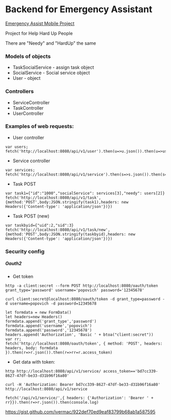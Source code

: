 # Backend for Emergency Assistant

[Emergency Assist Mobile Project](https://github.com/loakdv/EmergencyAssistantRefresh.git)

Project for Help Hard Up People

There are "Needy" and "HardUp" the same

### Models of objects

 - TaskSocialService - assign task object
 - SocialService - Social service object
 - User - object
 
 ### Controllers
 
 - ServiceController
 - TaskController
 - UserController

### Examples of web requests:

 - User controller
```
var users; fetch('http://localhost:8080/api/v1/user').then(u=>u.json()).then(u=>users=u)
```

 - Service controller
 
 ```
 var services; fetch('http://localhost:8080/api/v1/service').then(s=>s.json()).then(s=>services=s)
 ```
 
  - Task POST
```
var task1={"id":"1000","socialService": services[3],"needy": users[2]}
fetch('http://localhost:8080/api/v1/task',{method:'POST',body:JSON.stringify(task1),headers: new Headers({'Content-type': 'application/json'})})
```

  - Task POST (new)
  ````
  var taskbyid={"uid":2,"sid":3}
  fetch('http://localhost:8080/api/v1/task/new',{method:'POST',body:JSON.stringify(taskbyid),headers: new Headers({'Content-type': 'application/json'})})
  ````
  
### Security config

##### Oauth2

  - Get token
  
  ````
  http -a client:secret --form POST http://localhost:8080/oauth/token grant_type='password' username='popovich' password='12345678'
  ````
  
  
  ````
  curl client:secret@localhost:8080/oauth/token -d grant_type=password -d username=popovich -d password=12345678
  ````
  ````
  let formdata = new FormData()
  let headers=new Headers()
  formdata.append('grant_type','password')
  formdata.append('username','popovich')
  formdata.append('password','12345678')
  headers.append('Authorization', 'Basic ' + btoa("client:secret"))
  var rr;
  fetch('http://localhost:8080/oauth/token', { method: 'POST', headers: headers, body: formdata }).then(r=>r.json()).then(r=>rr=r.access_token)
  ````
  
  - Get data with token:
  ````
  http http://localhost:8080/api/v1/service/ access_token=='bd7cc339-8627-47df-be33-d31b96f16a80'
  ````
  
  ````
  curl -H 'Authorization: Bearer bd7cc339-8627-47df-be33-d31b96f16a80' http://localhost:8080/api/v1/service
  ````
  
  ````
  fetch('/api/v1/service/',{ headers: {'Authorization': 'Bearer ' + rr}}).then(r=>r.json()).then(console.log)
  ````
  
  https://gist.github.com/ivermac/922def70ed9eaf83799b68ab1a587595
  
  
  
  